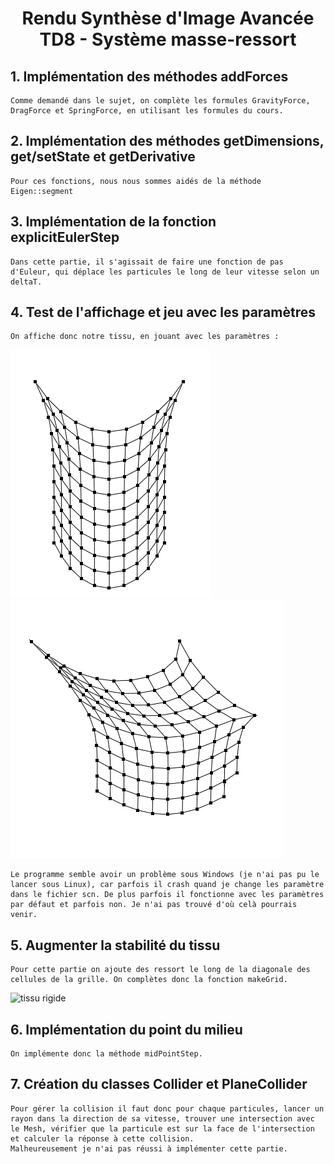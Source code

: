 # <center> Rendu Synthèse d'Image Avancée <br> TD8 - Système masse-ressort

 ## 1. Implémentation des méthodes addForces

    Comme demandé dans le sujet, on complète les formules GravityForce, DragForce et SpringForce, en utilisant les formules du cours.


## 2. Implémentation des méthodes getDimensions, get/setState et getDerivative

    Pour ces fonctions, nous nous sommes aidés de la méthode Eigen::segment


## 3. Implémentation de la fonction explicitEulerStep

    Dans cette partie, il s'agissait de faire une fonction de pas d'Euleur, qui déplace les particules le long de leur vitesse selon un deltaT.

## 4. Test de l'affichage et jeu avec les paramètres

    On affiche donc notre tissu, en jouant avec les paramètres : 

![tissu](Img_results/tissu.PNG)  
![tissu avec point d'accroche](Img_results/tissu_force_accroche.PNG) 

    Le programme semble avoir un problème sous Windows (je n'ai pas pu le lancer sous Linux), car parfois il crash quand je change les paramètre dans le fichier scn. De plus parfois il fonctionne avec les paramètres par défaut et parfois non. Je n'ai pas trouvé d'où celà pourrais venir.

## 5. Augmenter la stabilité du tissu

    Pour cette partie on ajoute des ressort le long de la diagonale des cellules de la grille. On complètes donc la fonction makeGrid.

![tissu rigide](Img_results/tissu_rigidité.PNG)

## 6. Implémentation du point du milieu

    On implémente donc la méthode midPointStep.

## 7. Création du classes Collider et PlaneCollider

    Pour gérer la collision il faut donc pour chaque particules, lancer un rayon dans la direction de sa vitesse, trouver une intersection avec le Mesh, vérifier que la particule est sur la face de l'intersection et calculer la réponse à cette collision.
    Malheureusement je n'ai pas réussi à implémenter cette partie.
